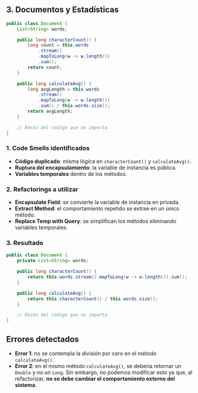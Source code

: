 

## 3. Documentos y Estadísticas

```java
public class Document {
    List<String> words;

    public long characterCount() {
        long count = this.words
            .stream()
            .mapToLong(w -> w.length())
            .sum();
        return count;
    }

    public long calculateAvg() {
        long avgLength = this.words
            .stream()
            .mapToLong(w -> w.length())
            .sum() / this.words.size();
        return avgLength;
    }

    // Resto del código que no importa
}
```

### 1. Code Smells identificados

* **Código duplicado**: misma lógica en `characterCount()` y `calculateAvg()`.
* **Ruptura del encapsulamiento**: la variable de instancia es pública.
* **Variables temporales** dentro de los métodos.

### 2. Refactorings a utilizar

* **Encapsulate Field**: se convierte la variable de instancia en privada.
* **Extract Method**: el comportamiento repetido se extrae en un único método.
* **Replace Temp with Query**: se simplifican los métodos eliminando variables temporales.

### 3. Resultado

```java
public class Document {
    private List<String> words;

    public long characterCount() {
        return this.words.stream().mapToLong(w -> w.length()).sum();
    }

    public long calculateAvg() {
        return this.characterCount() / this.words.size();
    }

    // Resto del código que no importa
}
```


## Errores detectados

* **Error 1**: no se contempla la división por cero en el método `calculateAvg()`.
* **Error 2**: en el mismo método `calculateAvg()`, se debería retornar un `Double` y no un `Long`. Sin embargo, no podemos modificar esto ya que, al refactorizar, **no se debe cambiar el comportamiento externo del sistema**.

